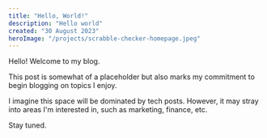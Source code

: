 ```yaml
---
title: "Hello, World!"
description: "Hello world"
created: "30 August 2023"
heroImage: "/projects/scrabble-checker-homepage.jpeg"
---
```


Hello! Welcome to my blog.

This post is somewhat of a placeholder but also marks my commitment to begin blogging on topics I enjoy.

I imagine this space will be dominated by tech posts. However, it may stray into areas I'm interested in, such as marketing, finance, etc.

Stay tuned.
